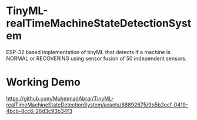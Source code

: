 # TinyML-realTimeMachineStateDetectionSystem
 ESP-32 based implementation of tinyML that detects if a machine is NORMAL or RECOVERING using sensor fusion of 50 independent sensors.

# Working Demo
https://github.com/MuhmmadAbrar/TinyML-realTimeMachineStateDetectionSystem/assets/88892675/9b5b2ecf-0419-4bcb-8cc6-26d3c93b34f3

